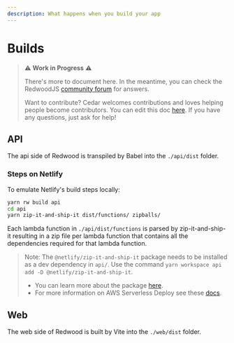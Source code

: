 ```yaml
---
description: What happens when you build your app
---
```


# Builds

> ⚠ **Work in Progress** ⚠️
>
> There's more to document here. In the meantime, you can check the RedwoodJS [community forum](https://community.redwoodjs.com/search?q=yarn%20rw%20build) for answers.
>
> Want to contribute? Cedar welcomes contributions and loves helping people become contributors.
> You can edit this doc [here](https://github.com/cedarjs/cedar.run/blob/main/docs/builds.md).
> If you have any questions, just ask for help!

## API

The api side of Redwood is transpiled by Babel into the `./api/dist` folder.

### Steps on Netlify

To emulate Netlify's build steps locally:

```bash
yarn rw build api
cd api
yarn zip-it-and-ship-it dist/functions/ zipballs/
```

Each lambda function in `./api/dist/functions` is parsed by zip-it-and-ship-it resulting in a zip file per lambda function that contains all the dependencies required for that lambda function.

> Note: The `@netlify/zip-it-and-ship-it` package needs to be installed as a dev dependency in `api/`. Use the command `yarn workspace api add -D @netlify/zip-it-and-ship-it`.
>
> - You can learn more about the package [here](https://www.npmjs.com/package/@netlify/zip-it-and-ship-it).
> - For more information on AWS Serverless Deploy see these [docs](/docs/deploy/serverless).

## Web

The web side of Redwood is built by Vite into the `./web/dist` folder.
